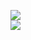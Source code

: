 [![](https://img.shields.io/badge/Made%20With-Github%20Spray-lightgrey.svg?style=for-the-badge&logo=github)](https://github.com/Annihil/github-spray#9727)  
[![](https://i.imgur.com/2DrTn0Z.gif)](https://github.com/Annihil/github-spray)